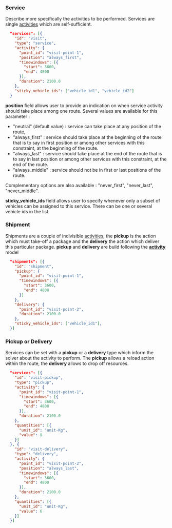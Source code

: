 ### Service
Describe more specifically the activities to be performed.
Services are single [activities](Activity.md) which are self-sufficient.
```json
  "services": [{
    "id": "visit",
    "type": "service",
    "activity": {
      "point_id": "visit-point-1",
      "position": "always_first",
      "timewindows": [{
        "start": 3600,
        "end": 4800
      }],
      "duration": 2100.0
    },
    "sticky_vehicle_ids": ["vehicle_id1", "vehicle_id2"]
  }
```

**position** field allows user to provide an indication on when service activity should take place among one route. Several values are available for this parameter : 
* "neutral" (default value) : service can take place at any position of the route, 
* "always_first" : service should take place at the beginning of the route that is to say in first position or among other services with this constraint, at the beginning of the route.
* "always_last" : service should take place at the end of the route that is to say in last position or among other services with this constraint, at the end of the route.
* "always_middle" : service should not be in first or last positions of the route.

Complementary options are also available : "never_first", "never_last", "never_middle".

**sticky_vehicle_ids** field allows user to specify whenever only a subset of vehicles can be assigned to this service. There can be one or several vehicle ids in the list.

### Shipment
Shipments are a couple of indivisible [activities](Activity.md), the __pickup__ is the action which must take-off a package and the __delivery__ the action which deliver this particular package.
__pickup__ and __delivery__ are build following the __[activity](Activity.md)__ model
```json
  "shipments": [{
    "id": "shipment",
    "pickup": {
      "point_id": "visit-point-1",
      "timewindows": [{
        "start": 3600,
        "end": 4800
      }]
    },
    "delivery": {
      "point_id": "visit-point-2",
      "duration": 2100.0
    },
    "sticky_vehicle_ids": ["vehicle_id1"],
  }]
```

### Pickup or Delivery
Services can be set with a __pickup__ or a __delivery__ type which inform the solver about the activity to perform. The __pickup__ allows a reload action within the route, the __delivery__ allows to drop off resources.
```json
  "services": [{
    "id": "visit-pickup",
    "type": "pickup",
    "activity": {
      "point_id": "visit-point-1",
      "timewindows": [{
        "start": 3600,
        "end": 4800
      }],
      "duration": 2100.0
    },
    "quantities": [{
      "unit_id": "unit-Kg",
      "value": 8
    }]
  }, {
    "id": "visit-delivery",
    "type": "delivery",
    "activity": {
      "point_id": "visit-point-2",
      "position": "always_last",
      "timewindows": [{
        "start": 3600,
        "end": 4800
      }],
      "duration": 2100.0
    },
    "quantities": [{
      "unit_id": "unit-Kg",
      "value": 6
    }]
  }]
```
